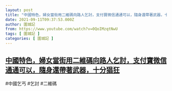 ```yaml
---
layout: post
title: "中國特色，婦女當街用二維碼向路人乞討，支付寶微信通通可以，隨身還帶著武器，十分猖狂"
date: 2021-09-11T09:37:53.000Z
author: 圍城記
from: https://www.youtube.com/watch?v=0QoIMzqtNwU
tags: [ 圍城記 ]
categories: [ 圍城記 ]
---
```

<!--1631353073000-->
[中國特色，婦女當街用二維碼向路人乞討，支付寶微信通通可以，隨身還帶著武器，十分猖狂](https://www.youtube.com/watch?v=0QoIMzqtNwU)
------

<div>
#中國乞丐 #乞討 #二維碼
</div>
